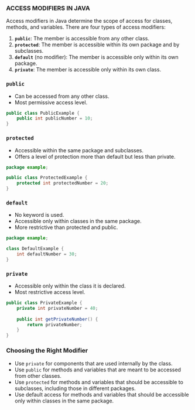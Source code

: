 ### ACCESS MODIFIERS IN JAVA

Access modifiers in Java determine the scope of access for classes, methods, and variables. There are four types of access modifiers:

1. **`public`**: The member is accessible from any other class.
2. **`protected`**: The member is accessible within its own package and by subclasses.
3. **`default`** (no modifier): The member is accessible only within its own package.
4. **`private`**: The member is accessible only within its own class.

### `public`
- Can be accessed from any other class.
- Most permissive access level.

```java
public class PublicExample {
    public int publicNumber = 10;
}
```

### `protected`
- Accessible within the same package and subclasses.
- Offers a level of protection more than default but less than private.

```java
package example;

public class ProtectedExample {
    protected int protectedNumber = 20;
}
```

### `default`
- No keyword is used.
- Accessible only within classes in the same package.
- More restrictive than protected and public.

```java
package example;

class DefaultExample {
    int defaultNumber = 30;
}
```

### `private`
- Accessible only within the class it is declared.
- Most restrictive access level.

```java
public class PrivateExample {
    private int privateNumber = 40;
    
    public int getPrivateNumber() {
        return privateNumber;
    }
}
```

### Choosing the Right Modifier
- Use `private` for components that are used internally by the class.
- Use `public` for methods and variables that are meant to be accessed from other classes.
- Use `protected` for methods and variables that should be accessible to subclasses, including those in different packages.
- Use default access for methods and variables that should be accessible only within classes in the same package.